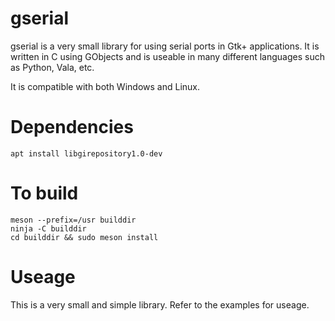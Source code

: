 # gserial

gserial is a very small library for using serial ports in Gtk+ applications. It is written in C using GObjects and is useable in many different languages such as Python, Vala, etc. 

It is compatible with both Windows and Linux. 

# Dependencies 

```
apt install libgirepository1.0-dev
```

# To build

```
meson --prefix=/usr builddir
ninja -C builddir
cd builddir && sudo meson install
```

# Useage

This is a very small and simple library. Refer to the examples for useage.
